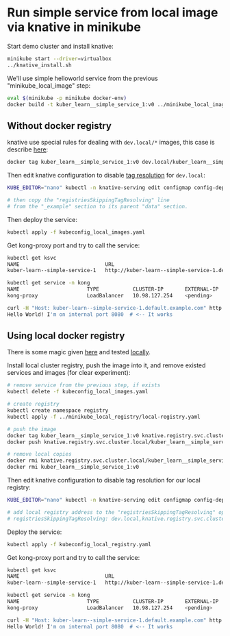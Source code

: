 # Run simple service from local image via knative in minikube

Start demo cluster and install knative:

```bash
minikube start --driver=virtualbox
../knative_install.sh
```

We'll use simple helloworld service from the previous "minikube_local_image" step:

```bash
eval $(minikube -p minikube docker-env)
docker build -t kuber_learn__simple_service_1:v0 ../minikube_local_image
```

## Without docker registry

knative use special rules for dealing with `dev.local/*` images, this case is describe [here](https://github.com/knative/serving/issues/6101):

```bash
docker tag kuber_learn__simple_service_1:v0 dev.local/kuber_learn__simple_service_1:v0
```

Then edit knative configuration to disable [tag resolution](https://knative.dev/docs/serving/tag-resolution/) for `dev.local`:

```bash
KUBE_EDITOR="nano" kubectl -n knative-serving edit configmap config-deployment

# then copy the "registriesSkippingTagResolving" line
# from the "_example" section to its parent "data" section.
```

Then deploy the service:

```bash
kubectl apply -f kubeconfig_local_images.yaml
```

Get kong-proxy port and try to call the service:

```bash
kubectl get ksvc
NAME                            URL                                                        LATESTCREATED                         LATESTREADY                           READY   REASON
kuber-learn--simple-service-1   http://kuber-learn--simple-service-1.default.example.com   kuber-learn--simple-service-1-7r6rv   kuber-learn--simple-service-1-7r6rv   True

kubectl get service -n kong
NAME                      TYPE           CLUSTER-IP       EXTERNAL-IP   PORT(S)                      AGE
kong-proxy                LoadBalancer   10.98.127.254    <pending>     80:32188/TCP,443:32637/TCP   4d

curl -H "Host: kuber-learn--simple-service-1.default.example.com" http://$(minikube ip):32188
Hello World! I'm on internal port 8080  # <-- It works
```

## Using local docker registry

There is some magic given [here](https://github.com/triggermesh/knative-local-registry) and tested [locally](../minikube_local_registry/README.md).

Install local cluster registry, push the image into it, and remove existed services and images (for clear experiment):

```bash
# remove service from the previous step, if exists
kubectl delete -f kubeconfig_local_images.yaml

# create registry
kubectl create namespace registry
kubectl apply -f ../minikube_local_registry/local-registry.yaml

# push the image
docker tag kuber_learn__simple_service_1:v0 knative.registry.svc.cluster.local/kuber_learn__simple_service_1:v0
docker push knative.registry.svc.cluster.local/kuber_learn__simple_service_1:v0

# remove local copies
docker rmi knative.registry.svc.cluster.local/kuber_learn__simple_service_1:v0
docker rmi kuber_learn__simple_service_1:v0
```

Then edit knative configuration to disable tag resolution for our local registry:

```bash
KUBE_EDITOR="nano" kubectl -n knative-serving edit configmap config-deployment

# add local registry address to the "registriesSkippingTagResolving" option:
# registriesSkippingTagResolving: dev.local,knative.registry.svc.cluster.local
```

Deploy the service:

```bash
kubectl apply -f kubeconfig_local_registry.yaml
```

Get kong-proxy port and try to call the service:

```bash
kubectl get ksvc
NAME                            URL                                                        LATESTCREATED                         LATESTREADY                           READY   REASON
kuber-learn--simple-service-1   http://kuber-learn--simple-service-1.default.example.com   kuber-learn--simple-service-1-2z4t6   kuber-learn--simple-service-1-2z4t6   True

kubectl get service -n kong
NAME                      TYPE           CLUSTER-IP       EXTERNAL-IP   PORT(S)                      AGE
kong-proxy                LoadBalancer   10.98.127.254    <pending>     80:32188/TCP,443:32637/TCP   4d

curl -H "Host: kuber-learn--simple-service-1.default.example.com" http://$(minikube ip):32188
Hello World! I'm on internal port 8080  # <-- It works
```
